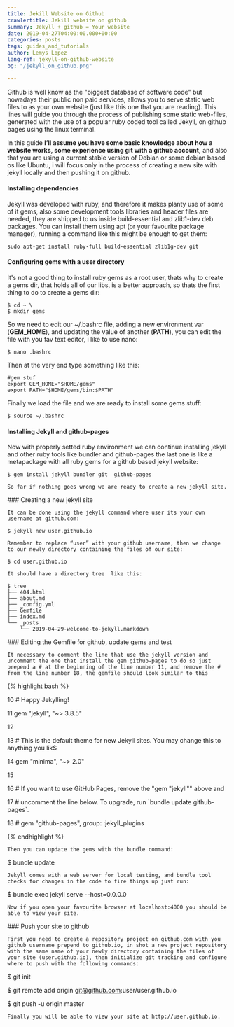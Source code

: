 ```yaml
---
title: Jekill Website on Github
crawlertitle: Jekill website on github
summary: Jekyll + github = Your website
date: 2019-04-27T04:00:00.000+00:00
categories: posts
tags: guides_and_tutorials
author: Lemys Lopez
lang-ref: jekyll-on-github-website
bg: "/jekyll_on_github.png"

---
```

Github is well know as the "biggest database of software code" but nowadays their public non paid services, allows you to  serve static web files to as your own website (just like this one that you are reading). This lines will guide you through  the process of publishing some static web-files, generated with the use of a popular ruby coded tool called Jekyll, on github pages using the linux terminal.

In this guide **I’ll assume you have some basic knowledge about how a website works, some experience using git with a github account,** and also that you are using a current stable version of Debian or some debian based os like Ubuntu, i will focus only in the process of creating a new site with jekyll locally and then pushing it on github.

####  Installing dependencies

Jekyll was developed with ruby, and therefore it makes planty use of some of it gems, also some development tools libraries and header files are needed, they are shipped to us inside build-essential and zlib1-dev deb packages. You can install them using apt (or your favourite package manager), running a command like this might be enough to get them:

    sudo apt-get install ruby-full build-essential zlib1g-dev git

#### Configuring gems with a user directory

It's not a good thing to install ruby gems as a root user, thats why to create a gems dir, that holds all of our libs, is a better approach, so thats the first thing to do to create a gems dir:

    $ cd ~ \ 
    $ mkdir gems

So we need to edit our  \~/.bashrc file, adding a new environment var (**GEM_HOME**), and updating the value of another (**PATH**),  you can edit the file with you fav text editor, i like to use nano: 

    $ nano .bashrc

	

Then at the very end type something like this:

    #gem stuf 
    export GEM_HOME="$HOME/gems" 
    export PATH="$HOME/gems/bin:$PATH"

Finally we load the file and we are ready to install some gems stuff:

    $ source ~/.bashrc

#### Installing Jekyll and github-pages

Now with properly setted ruby environment we can continue installing jekyll and other ruby tools like bundler and github-pages the last one is like a metapackage with all ruby gems for a github based jekyll website:

    $ gem install jekyll bundler git  github-pages

	So far if nothing goes wrong we are ready to create a new jekyll site.

\### Creating a new jekyll site

	It can be done using the jekyll command where user its your own username at github.com:

    $ jekyll new user.github.io 

	Remember to replace “user” with your github username, then we change to our newly directory containing the files of our site:

    $ cd user.github.io

	It should have a directory tree  like this: 

    $ tree
    ├── 404.html
    ├── about.md
    ├── _config.yml
    ├── Gemfile
    ├── index.md
    └── _posts
    	└── 2019-04-29-welcome-to-jekyll.markdown

\### Editing the Gemfile for github, update gems and test

	It necessary to comment the line that use the jekyll version and uncomment the one that install the gem github-pages to do so just prepend a # at the beginning of the line number 11, and remove the # from the line number 18, the gemfile should look similar to this 

{% highlight bash %} 

10 # Happy Jekylling!

11 gem "jekyll", "\~> 3.8.5"

12

13 # This is the default theme for new Jekyll sites. You may change this to anything you lik$

14 gem "minima", "\~> 2.0"

15

16 # If you want to use GitHub Pages, remove the "gem "jekyll"" above and

17 # uncomment the line below. To upgrade, run \`bundle update github-pages\`.

18 # gem "github-pages", group: :jekyll_plugins

{% endhighlight %}

	Then you can update the gems with the bundle command:

$ bundle update

	Jekyll comes with a web server for local testing, and bundle tool checks for changes in the code to fire things up just run:

$ bundle exec jekyll serve --host=0.0.0.0

	Now if you open your favourite browser at localhost:4000 you should be able to view your site.

\### Push your site to github

	First you need to create a repository project on github.com with you github username prepend to github.io, in shot a new project repository with the same name of your newly directory containing the files of your site (user.github.io), then initialize git tracking and configure where to push with the following commands: 

$ git init

$ git remote add origin git@github.com:user/user.github.io

$ git push -u origin master

	Finally you will be able to view your site at http://user.github.io.
